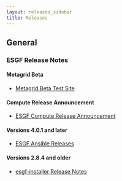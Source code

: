 ```yaml
---
layout: releases_sidebar
title: Releases
---
```

##  General

### ESGF Release Notes

#### Metagrid Beta

* [Metagrid Beta Test Site](https://aims2.llnlg.gov/)

#### Compute Release Announcement

* [ESGF Compute Release Announcement]({{site.url}}/esgf-compute-announcement.html)

#### Versions 4.0.1 and later

* [ESGF Ansible Releases](https://esgf.github.io/esgf-ansible/whatsnew/whatsnew.html)

#### Versions 2.8.4 and older

* [esgf-installer Release Notes](https://github.com/ESGF/esgf-installer/wiki/ESGF-Release-Notes)
